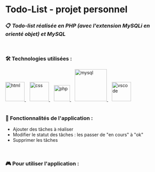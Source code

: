 # Todo-List - projet personnel

### :clipboard: _Todo-list réalisée en PHP (avec l'extension MySQLi en orienté objet) et MySQL_

<br>

### :hammer_and_wrench: Technologies utilisées :

<a href="https://en.wikipedia.org/wiki/HTML">
  <img alt="html" src="https://devstickers.com/assets/img/pro/iqm9.png" width="60">
</a>&nbsp;&nbsp;
<a href="https://en.wikipedia.org/wiki/CCS3">
  <img alt="css" src="https://devstickers.com/assets/img/pro/8pnd.png" width="60">
</a>&nbsp;&nbsp;
<a href="https://www.php.net/">
  <img alt="php" src="https://upload.wikimedia.org/wikipedia/commons/thumb/2/27/PHP-logo.svg/131px-PHP-logo.svg.png" height="50">
</a>&nbsp;&nbsp;
<a href="https://www.mysql.com/fr/">
  <img alt="mysql" src="https://upload.wikimedia.org/wikipedia/fr/thumb/6/62/MySQL.svg/langfr-220px-MySQL.svg.png" width="100">
</a>&nbsp;&nbsp;
<a href="https://code.visualstudio.com/">
  <img alt="vscode" src="https://devstickers.com/assets/img/pro/saxu.png" width="60"> 
</a>

<br>
<br>

### :page_with_curl: Fonctionnalités de l'application :
* Ajouter des tâches à réaliser
* Modifier le statut des tâches : les passer de "en cours" à "ok"
* Supprimer les tâches 

<br>

### :video_game: Pour utiliser l'application :
